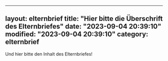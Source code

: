 
---
layout: elternbrief
title: "Hier bitte die Überschrift des Elternbriefes"
date: "2023-09-04 20:39:10"
modified: "2023-09-04 20:39:10"
category: elternbrief
---

Und hier bitte den Inhalt des Elternbriefes!


